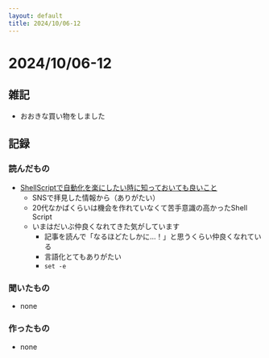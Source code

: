 ```yaml
---
layout: default
title: 2024/10/06-12
---
```


# 2024/10/06-12

## 雑記

* おおきな買い物をしました

## 記録

### 読んだもの

* [ShellScriptで自動化を楽にしたい時に知っておいても良いこと](https://sreake.com/blog/shellscript-good-practices/)
  * SNSで拝見した情報から（ありがたい）
  * 20代なかばくらいは機会を作れていなくて苦手意識の高かったShell Script
  * いまはだいぶ仲良くなれてきた気がしています
    * 記事を読んで「なるほどたしかに…！」と思うくらい仲良くなれている
    * 言語化とてもありがたい
    * `set -e`

### 聞いたもの

* none

### 作ったもの

* none
